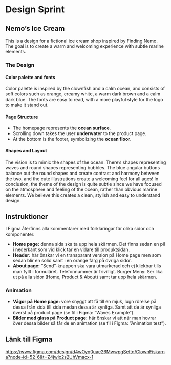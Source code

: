 # Design Sprint
## Nemo’s Ice Cream
This is a design for a fictional ice cream shop inspired by Finding Nemo. The goal is to create a warm and welcoming experience with subtle marine elements.
 
### The Design
#### Color palette and fonts
Color palette is inspired by the clownfish and a calm ocean, and consists of soft colors such as orange, creamy white, a warm dark brown and a calm dark blue. The fonts are easy to read, with a more playful style for the logo to make it stand out.
 
#### Page Structure
- The homepage represents the **ocean surface**.
- Scrolling down takes the user **underwater** to the product page.
- At the bottom is the footer, symbolizing the **ocean floor**.
 
#### Shapes and Layout
The vision is to mimic the shapes of the ocean. There’s shapes representing waves and round shapes representing bubbles. The blue angular buttons balance out the round shapes and create contrast and harmony between the two, and the cute illustrations create a welcoming feel for all ages! In conclusion, the theme of the design is quite subtle since we have focused on the atmosphere and feeling of the ocean, rather than obvious marine elements. We believe this creates a clean, stylish and easy to understand design. 

## Instruktioner

I Figma återfinns alla kommentarer med förklaringar för olika sidor och komponenter.

- **Home page:** denna sida ska ta upp hela skärmen. Det finns sedan en pil i nederkant som vid klick tar en vidare till produktsidan.
- **Header:** här önskar vi en transparant version på Home page men som sedan blir en solid samt i en orange färg på övriga sidor.
- **About page:** ”Send”-knappen ska vara utmarkerad och ej klickbar tills man fyllt i formuläret. Telefonnummer är frivilligt.
  Burger Meny: Ser lika ut på alla sidor (Home, Product & About) samt tar upp hela skärmen.

### Animation

- **Vågor på Home page:** vore snyggt att få till en mjuk, lugn rörelse på dessa från sida till sida medan dessa är synliga. Samt att de är synliga överst på product page (se fil i Figma: ”Waves Example”).
- **Bilder med glass på Product page:** här önskar vi att när man hovrar över dessa bilder så får de en animation (se fil i Figma: ”Animation test”).

## Länk till Figma

https://www.figma.com/design/d4wOyq0uae26MwwpgSeftq/ClownFiskarna?node-id=52-6&t=Z4jwIx2s2UhVmacx-1

